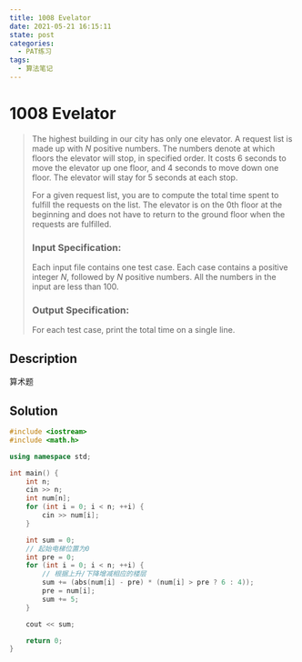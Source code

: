 ```yaml
---
title: 1008 Evelator
date: 2021-05-21 16:15:11
state: post
categories:
  - PAT练习
tags:
  - 算法笔记
---
```


#  1008 Evelator

>The highest building in our city has only one elevator. A request list is made up with *N* positive numbers. The numbers denote at which floors the elevator will stop, in specified order. It costs 6 seconds to move the elevator up one floor, and 4 seconds to move down one floor. The elevator will stay for 5 seconds at each stop.
>
>For a given request list, you are to compute the total time spent to fulfill the requests on the list. The elevator is on the 0th floor at the beginning and does not have to return to the ground floor when the requests are fulfilled.
>
>### Input Specification:
>
>Each input file contains one test case. Each case contains a positive integer *N*, followed by *N* positive numbers. All the numbers in the input are less than 100.
>
>### Output Specification:
>
>For each test case, print the total time on a single line.

## Description

算术题

## Solution

```cpp
#include <iostream>
#include <math.h>

using namespace std;

int main() {
    int n;
    cin >> n;
    int num[n];
    for (int i = 0; i < n; ++i) {
        cin >> num[i];
    }

    int sum = 0;
    // 起始电梯位置为0
    int pre = 0;
    for (int i = 0; i < n; ++i) {
        // 根据上升/下降增减相应的楼层
        sum += (abs(num[i] - pre) * (num[i] > pre ? 6 : 4));
        pre = num[i];
        sum += 5;
    }

    cout << sum;

    return 0;
}
```

